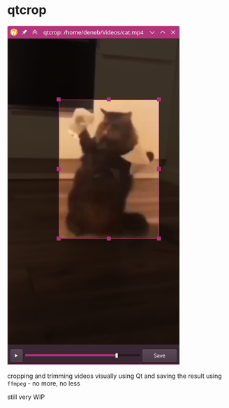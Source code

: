 # qtcrop

![Screenshot of the application](screenshot.png)

cropping and trimming videos visually using Qt and saving the result using `ffmpeg` - no more, no less

still very WIP
